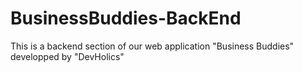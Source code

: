 # BusinessBuddies-BackEnd
This is a backend section of our web application "Business Buddies" developped by "DevHolics" 